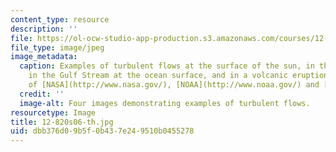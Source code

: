 ```yaml
---
content_type: resource
description: ''
file: https://ol-ocw-studio-app-production.s3.amazonaws.com/courses/12-820-turbulence-in-the-ocean-and-atmosphere-spring-2006/dbb376d09b5f0b437e249510b0455278_12-820s06-th.jpg
file_type: image/jpeg
image_metadata:
  caption: Examples of turbulent flows at the surface of the sun, in the earth's atmosphere,
    in the Gulf Stream at the ocean surface, and in a volcanic eruption. (Images courtesy
    of [NASA](http://www.nasa.gov/), [NOAA](http://www.noaa.gov/) and [USGS](http://www.usgs.gov/).)
  credit: ''
  image-alt: Four images demonstrating examples of turbulent flows.
resourcetype: Image
title: 12-820s06-th.jpg
uid: dbb376d0-9b5f-0b43-7e24-9510b0455278
---
```

